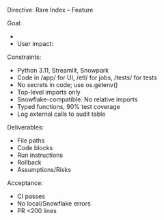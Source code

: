 Directive: Rare Index – Feature <X>

Goal:
- <One sentence: What the feature does>
- User impact: <One sentence>

Constraints:
- Python 3.11, Streamlit, Snowpark
- Code in /app/ for UI, /etl/ for jobs, /tests/ for tests
- No secrets in code; use os.getenv()
- Top-level imports only
- Snowflake-compatible: No relative imports
- Typed functions, 90% test coverage
- Log external calls to audit table

Deliverables:
- File paths
- Code blocks
- Run instructions
- Rollback
- Assumptions/Risks

Acceptance:
- CI passes
- No local/Snowflake errors
- PR <200 lines